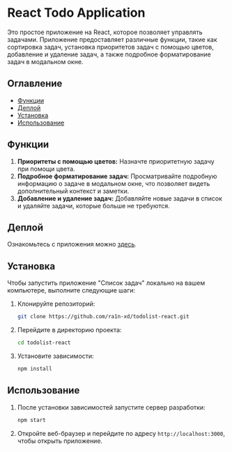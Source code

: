 # React Todo Application

Это простое приложение на React, которое позволяет управлять задачами. Приложение предоставляет различные функции, такие как сортировка задач, установка приоритетов задач с помощью цветов, добавление и удаление задач, а также подробное форматирование задач в модальном окне.

## Оглавление
- [Функции](#функции)
- [Деплой](#деплой)
- [Установка](#установка)
- [Использование](#использование)

## Функции
1. **Приоритеты с помощью цветов:** Назначте приоритетную задачу при помощи цвета.
2. **Подробное форматирование задач:** Просматривайте подробную информацию о задаче в модальном окне, что позволяет видеть дополнительный контекст и заметки.
3. **Добавление и удаление задач:** Добавляйте новые задачи в список и удаляйте задачи, которые больше не требуются.
  
## Деплой
Ознакомьтесь с приложения можно [здесь](https://ra1n-xd.github.io/todolist-react/).

## Установка
Чтобы запустить приложение "Список задач" локально на вашем компьютере, выполните следующие шаги:

1. Клонируйте репозиторий:
   ```bash
   git clone https://github.com/ra1n-xd/todolist-react.git
   ```
2. Перейдите в директорию проекта:
   ```bash
   cd todolist-react
   ```
3. Установите зависимости:
   ```bash
   npm install
   ```

## Использование
1. После установки зависимостей запустите сервер разработки:
   ```bash
   npm start
   ```
2. Откройте веб-браузер и перейдите по адресу `http://localhost:3000`, чтобы открыть приложение.
